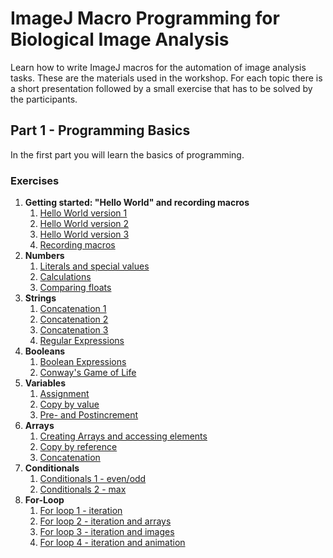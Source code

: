 # ImageJ Macro Programming for Biological Image Analysis

Learn how to write ImageJ macros for the automation of image analysis tasks. These are the materials used in the workshop. For each topic there is a short presentation followed by a small exercise that has to be solved by the participants.

## Part 1 - Programming Basics

In the first part you will learn the basics of programming.

### Exercises

1. **Getting started: "Hello World" and recording macros**
    1. [Hello World version 1](./ex/ex01-01.md)
    1. [Hello World version 2](./ex/ex01-02.md)
    1. [Hello World version 3](./ex/ex01-03.md)
    1. [Recording macros](./ex/ex01-04.md)
1. **Numbers**    
    1. [Literals and special values](./ex/ex02-01.md)
    1. [Calculations](./ex/ex02-02.md)
    1. [Comparing floats](./ex/ex02-03.md)
1. **Strings**
    1. [Concatenation 1](./ex/ex03-01.md) 
    1. [Concatenation 2](./ex/ex03-02.md) 
    1. [Concatenation 3](./ex/ex03-03.md) 
    1. [Regular Expressions](./ex/ex03-04.md)
1. **Booleans**
    1. [Boolean Expressions](./ex/ex04-01.md)
    1. [Conway's Game of Life](./ex/ex04-02.md)
1. **Variables**
    1. [Assignment](./ex/ex05-01.md)
    1. [Copy by value](./ex/ex05-02.md)
    1. [Pre- and Postincrement](./ex/ex05-03.md)
1. **Arrays**
    1. [Creating Arrays and accessing elements](./ex/ex06-01.md)
    1. [Copy by reference](./ex/ex06-02.md) 
    1. [Concatenation](./ex/ex06-03.md) 
1. **Conditionals**
    1. [Conditionals 1 - even/odd](./ex/ex07-01.md)
    1. [Conditionals 2 - max](./ex/ex07-02.md)
1. **For-Loop**
    1. [For loop 1 - iteration](./ex/ex08-01.md)
    1. [For loop 2 - iteration and arrays](./ex/ex08-02.md)
    1. [For loop 3 - iteration and images](./ex/ex08-03.md)
    1. [For loop 4 - iteration and animation](./ex/ex08-04.md)
